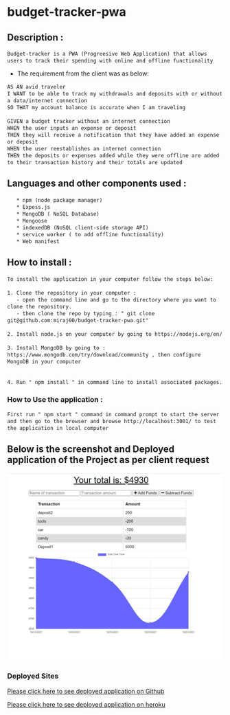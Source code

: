 # budget-tracker-pwa


## Description :
```
Budget-tracker is a PWA (Progreesive Web Application) that allows users to track their spending with online and offline functionality
```

* The requirement from the client was as below:
```
AS AN avid traveler
I WANT to be able to track my withdrawals and deposits with or without a data/internet connection
SO THAT my account balance is accurate when I am traveling 

GIVEN a budget tracker without an internet connection
WHEN the user inputs an expense or deposit
THEN they will receive a notification that they have added an expense or deposit
WHEN the user reestablishes an internet connection
THEN the deposits or expenses added while they were offline are added to their transaction history and their totals are updated
```

## Languages and other components used : 
```
   * npm (node package manager) 
   * Expess.js  
   * MongoDB ( NoSQL Database)
   * Mongoose 
   * indexedDB (NoSQL client-side storage API)
   * service worker ( to add offline functionality)
   * Web manifest
```

## How to install : 
 ```
 To install the application in your computer follow the steps below: 

 1. Clone the repository in your computer :
    - open the command line and go to the directory where you want to clone the repository.
    - then clone the repo by typing : " git clone git@github.com:miraj00/budget-tracker-pwa.git"

 2. Install node.js on your computer by going to https://nodejs.org/en/  

 3. Install MongoDB by going to : https://www.mongodb.com/try/download/community , then configure MongoDB in your computer

  
 4. Run " npm install " in command line to install associated packages.
```

### How to Use the application : 

```
First run " npm start " command in command prompt to start the server and then go to the browser and browse http://localhost:3001/ to test the application in local computer
```

## Below is the screenshot and Deployed application of the Project as per client request ## 

![Screenshot of web page](./public/assets/images/image.JPG)

### Deployed Sites ##

[Please click here to see deployed application on Github](https://github.com/miraj00/budget-tracker-pwa)

[Please click here to see deployed application on heroku](https://ancient-falls-66970.herokuapp.com/)

